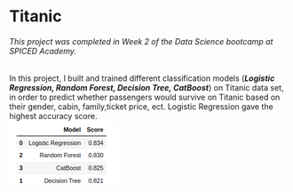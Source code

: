 # Titanic
###### This project was completed in Week 2 of the Data Science bootcamp at SPICED Academy.
In this project, I built and trained different classification models (***Logistic Regression, Random Forest, Decision Tree, CatBoost***) on Titanic data set, in order to predict whether passengers would survive on Titanic based on their gender, cabin, family,ticket price, ect.
Logistic Regression gave the highest accuracy score.<br>
![](results.png)